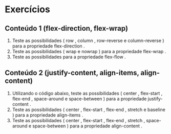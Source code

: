 # Exercícios

## Conteúdo 1 (flex-direction, flex-wrap)

1. Teste as possibilidades ( row , column , row-reverse e column-reverse ) para a propriedade flex-direction .
2. Teste as possibilidades ( wrap e nowrap ) para a propriedade flex-wrap .
3. Teste as possibilidades para a propriedade flex-flow .

## Conteúdo 2 (justify-content, align-items, align-content)

1. Utilizando o código abaixo, teste as possibilidades ( center , flex-start , flex-end , space-around e space-between ) para a propriedade justify-content .
2. Teste as possibilidades ( center , flex-start , flex-end , stretch e baseline ) para a propriedade align-items .
3. Teste as possibilidades ( center , flex-start , flex-end , stretch , space-around e space-between ) para a propriedade align-content .

